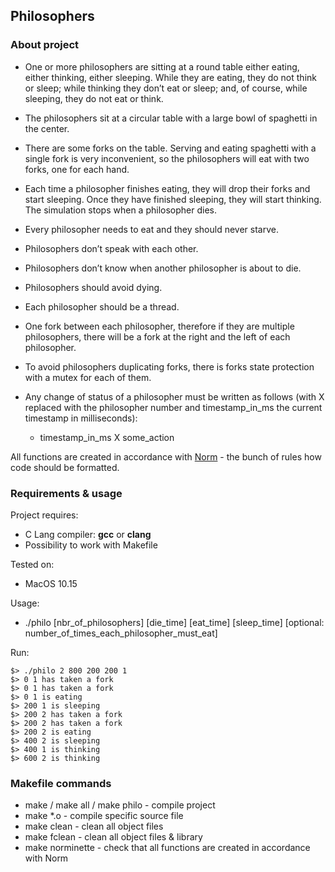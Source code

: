 ## Philosophers

### About project

* One or more philosophers are sitting at a round table either eating, either thinking,
either sleeping. While they are eating, they do not think or sleep; while thinking
they don’t eat or sleep; and, of course, while sleeping, they do not eat or think.
* The philosophers sit at a circular table with a large bowl of spaghetti in the center.
* There are some forks on the table. Serving and eating spaghetti with a single fork
is very inconvenient, so the philosophers will eat with two forks, one for each hand.
* Each time a philosopher finishes eating, they will drop their forks and start sleeping.
Once they have finished sleeping, they will start thinking. The simulation stops
when a philosopher dies.
* Every philosopher needs to eat and they should never starve.
* Philosophers don’t speak with each other.
* Philosophers don’t know when another philosopher is about to die.
* Philosophers should avoid dying.


* Each philosopher should be a thread.
* One fork between each philosopher, therefore if they are multiple philosophers, there will be a fork at the right and the left of each philosopher.
* To avoid philosophers duplicating forks, there is forks state protection with a mutex for each of them.
* Any change of status of a philosopher must be written as follows (with X replaced with the philosopher number and timestamp_in_ms the current timestamp in milliseconds):
  * timestamp_in_ms X some_action

All functions are created in accordance with [Norm](https://github.com/42School/norminette) - the bunch of rules how code should be formatted.

### Requirements & usage
Project requires:
* C Lang compiler: **gcc** or **clang**
* Possibility to work with Makefile

Tested on:
* MacOS 10.15

Usage:
* ./philo [nbr_of_philosophers] [die_time] [eat_time] [sleep_time] [optional: number_of_times_each_philosopher_must_eat]

Run:
```
$> ./philo 2 800 200 200 1
$> 0 1 has taken a fork
$> 0 1 has taken a fork
$> 0 1 is eating
$> 200 1 is sleeping
$> 200 2 has taken a fork
$> 200 2 has taken a fork
$> 200 2 is eating
$> 400 2 is sleeping
$> 400 1 is thinking
$> 600 2 is thinking
```

### Makefile commands

* make / make all / make philo - compile project
* make *.o - compile specific source file
* make clean - clean all object files
* make fclean - clean all object files & library
* make norminette - check that all functions are created in accordance with Norm
